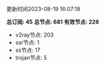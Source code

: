 更新时间2023-08-19 16:07:18

**总订阅: 45**
**总节点: 681**
**有效节点: 226**
- v2ray节点: 203
- ssr节点: 1
- ss节点: 17
- trojan节点: 5
